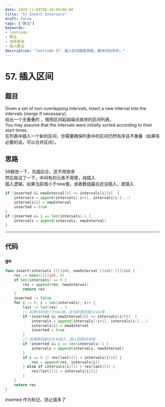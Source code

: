 ```yaml
---
date: 2020-11-04T08:10:09+08:00
title: "57 Insert Intervals"
draft: false
tags: ["算法"]
keywords:
- leetcode
- 算法
- 线性查询
- 插入算法
description: "leetcode 57. 插入区间解题思路，最快代码赏析。"
---
```


# 57. 插入区间

## 题目
Given a set of non-overlapping intervals, insert a new interval into the intervals (merge if necessary).  
给出一个无重叠的 ，按照区间起始端点排序的区间列表。  
You may assume that the intervals were initially sorted according to their start times.  
在列表中插入一个新的区间，你需要确保列表中的区间仍然有序且不重叠（如果有必要的话，可以合并区间）。  

## 思路
56题改一下，先插后合，还不用排序    
然后我试了一下，中间有的元素不用管，纯插入  
插入逻辑，如果当前值小于new值，或者数组最后还没插入，就插入  
```go
if !inserted && newInterval[0] <= intervals[i][0]  {
	intervals = append(intervals[:i+1], intervals[i:]...)
	intervals[i] = newInterval
	inserted = true
}
if !inserted && i == len(intervals)-1 {
	intervals = append(intervals, newInterval)
}
```
---

## 代码
### go
```go
func insert(intervals [][]int, newInterval []int) [][]int {
	res := make([][]int, 0)
	if len(intervals) == 0 {
		res = append(res, newInterval)
		return res
	}
	inserted := false
	for i := 0; i < len(intervals); i++ {
        last := len(res) - 1
        // 如果当前值小于new值，在当前值前插入new值
		if !inserted && newInterval[0] <= intervals[i][0]  {
			intervals = append(intervals[:i+1], intervals[i:]...)
			intervals[i] = newInterval
			inserted = true
        }
        // 如果数组最后还未插入，插入到数组末端
		if !inserted && i == len(intervals)-1 {
			intervals = append(intervals, newInterval)
		}
		if i == 0 || res[last][1] < intervals[i][0] {
			res = append(res, intervals[i])
		} else if intervals[i][1] > res[last][1] {
			res[last][1] = intervals[i][1]
		}
	}
	return res
}
```
inserted 作为标记，防止插多了

